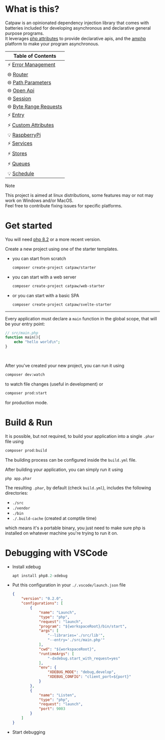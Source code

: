 # What is this?

Catpaw is an opinionated dependency injection library that comes with batteries included for developing asynchronous and declarative general purpose programs.\
It leverages [php attributes](https://www.php.net/manual/en/language.attributes.overview.php) to provide declarative apis, and the [amphp](https://github.com/amphp/amp) platform to make your program asynchronous.


| Table of Contents                                         |
|-----------------------------------------------------------|
| ⚡ [Error Management](./docs/0.error-managament.md)       |
| 🌐 [Router](./docs/1.router.md)                            |
| 🌐 [Path Parameters](./docs/2.path-parameters.md)          |
| 🌐 [Open Api](./docs/18.open-api.md)                       |
| 🌐 [Session](./docs/4.session.md)                          |
| 🌐 [Byte Range Requests](./docs/7.byte-range-requests.md)  |
| ⚡ [Entry](./docs/5.entry.md)                             |
| ⚡ [Custom Attributes](./docs/8.custom-attributes.md)     |
| 💡 [RaspberryPi](./docs/11.raspberrypi.md)                |
| ⚡ [Services](./docs/13.services.md)                      |
| ⚡ [Stores](./docs/12.stores.md)                          |
| ⚡ [Queues](./docs/21.queues.md)                          |
| 💡 [Schedule](./docs/22.schedule.md)                      | 


> [!NOTE]
> This project is aimed at linux distributions, some features may or not may work on Windows and/or MacOS.\
> Feel free to contribute fixing issues for specific platforms.

# Get started

You will need [php 8.2](https://www.php.net/downloads.php) or a more recent version.

Create a new project using one of the starter templates.

- you can start from scratch
  ```bash
  composer create-project catpaw/starter
  ```
- you can start with a web server
  ```bash
  composer create-project catpaw/web-starter
  ```
- or you can start with a basic SPA
  ```bash
  composer create-project catpaw/svelte-starter
  ```

---

Every application must declare a ```main``` function in the global scope, that will be your entry point:

```php
// src/main.php
function main(){
    echo "hello world\n";
}
```

<br/>

After you've created your new project, you can run it using

```bash
composer dev:watch
```
to watch file changes (useful in development)
or

```bash
composer prod:start
```
for production mode.

# Build & Run

It is possible, but not required, to build your application into a single `.phar` file using

```bash
composer prod:build
```
The building process can be configured inside the `build.yml` file.

After building your application, you can simply run it using 
```
php app.phar
```
The resulting `.phar`, by default (check `build.yml`), includes the following directories:

- `./src`
- `./vendor`
- `./bin`
- `./.build-cache` (created at comptile time)

which means it's a portable binary, you just need to make 
sure php is installed on whatever machine you're trying to run it on.

# Debugging with VSCode

- Install xdebug
  ```php
  apt install php8.2-xdebug
  ```

- Put this configuration in your `./.vscode/launch.json` file
  ```json
  {
      "version": "0.2.0",
      "configurations": [
          {
              "name": "Launch",
              "type": "php",
              "request": "launch",
              "program": "${workspaceRoot}/bin/start",
              "args": [
                  "--libraries='./src/lib'",
                  "--entry='./src/main.php'"
              ],
              "cwd": "${workspaceRoot}",
              "runtimeArgs": [
                  "-dxdebug.start_with_request=yes"
              ],
              "env": {
                  "XDEBUG_MODE": "debug,develop",
                  "XDEBUG_CONFIG": "client_port=${port}"
              }
          },
          {
              "name": "Listen",
              "type": "php",
              "request": "launch",
              "port": 9003
          }
      ]
  }
  ```
- Start debugging
